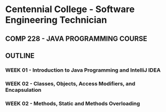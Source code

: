 # Centennial College - Software Engineering Technician

## COMP 228 - JAVA PROGRAMMING COURSE

## OUTLINE

### WEEK 01 - Introduction to Java Programming and IntelliJ IDEA

### WEEK 02 - Classes, Objects, Access Modifiers, and Encapsulation

### WEEK 02 - Methods, Static and Methods Overloading
